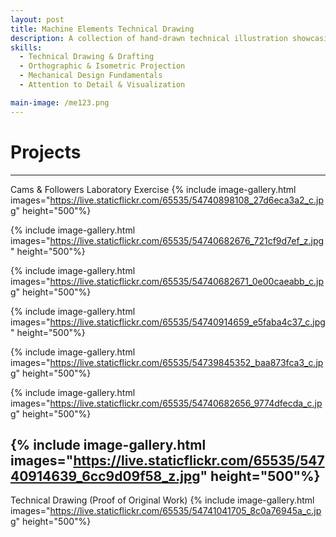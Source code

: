 ```yaml
---
layout: post
title: Machine Elements Technical Drawing
description: A collection of hand-drawn technical illustration showcasing fundamental machine elements such as cams, followers, joints, and shafts. The project demonstrates profiency in interpreting engineering standards, visualizing 3D components, and communicating mechanical design concepts through precise technical drawings. The showcased project is only one of the works I created. Other projects, which include detailed computations, can be found [here](https://drive.google.com/drive/folders/1PTcgZvAcagBjWg_mEcQ9AnoIQkgV8Mwh?usp=drive_link)</span>
skills: 
  - Technical Drawing & Drafting
  - Orthographic & Isometric Projection
  - Mechanical Design Fundamentals
  - Attention to Detail & Visualization

main-image: /me123.png
---
```

# Projects
---
Cams & Followers Laboratory Exercise
{% include image-gallery.html 
images="https://live.staticflickr.com/65535/54740898108_27d6eca3a2_c.jpg" height="500"%}
 
{% include image-gallery.html 
images="https://live.staticflickr.com/65535/54740682676_721cf9d7ef_z.jpg" height="500"%}
 
{% include image-gallery.html 
images="https://live.staticflickr.com/65535/54740682671_0e00caeabb_c.jpg" height="500"%} 

{% include image-gallery.html 
images="https://live.staticflickr.com/65535/54740914659_e5faba4c37_c.jpg" height="500"%}
 
{% include image-gallery.html 
images="https://live.staticflickr.com/65535/54739845352_baa873fca3_c.jpg" height="500"%}
 
{% include image-gallery.html 
images="https://live.staticflickr.com/65535/54740682656_9774dfecda_c.jpg" height="500"%} 

{% include image-gallery.html 
images="https://live.staticflickr.com/65535/54740914639_6cc9d09f58_z.jpg" height="500"%} 
---
Technical Drawing (Proof of Original Work)
{% include image-gallery.html 
images="https://live.staticflickr.com/65535/54741041705_8c0a76945a_c.jpg" height="500"%}
